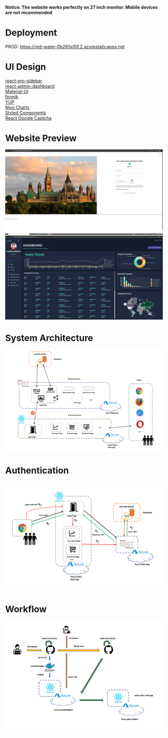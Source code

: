 **Notice: The website works perfectly on 27 inch monitor. Mobile devices are not recommended** 
# Deployment
PROD: https://red-water-0b285e10f.2.azurestaticapps.net
# UI Design
[react-pro-sidebar](https://github.com/azouaoui-med/react-pro-sidebar) \
[react-admin-dashboard](https://github.com/ed-roh/react-admin-dashboard) \
[Material-UI](https://mui.com/) \
[formik](https://formik.org/) \
[YUP](https://www.npmjs.com/package/yup) \
[Nivo Charts](https://nivo.rocks/) \
[Styled Components](https://styled-components.com/) \
[React Google Captcha](https://www.npmjs.com/package/react-google-recaptcha)
# Website Preview
<img src="./public/readme/login.PNG">
<img src="./public/readme/dashboard.PNG">  

# System Architecture
<img src="./public/readme/systemarchitecture.PNG"> 

# Authentication
<img src="./public/readme/authentication.PNG">

# Workflow
<img src="./public/readme/workflowFrontend.PNG">
